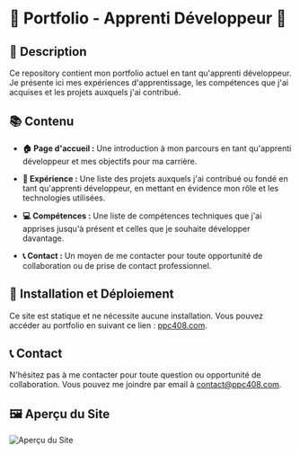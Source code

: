 # 🌟 Portfolio - Apprenti Développeur 🌟

## 📝 Description
Ce repository contient mon portfolio actuel en tant qu'apprenti développeur. Je présente ici mes expériences d'apprentissage, les compétences que j'ai acquises et les projets auxquels j'ai contribué.

## 📚 Contenu
- **🏠 Page d'accueil :** Une introduction à mon parcours en tant qu'apprenti développeur et mes objectifs pour ma carrière.

- **🚀 Expérience :** Une liste des projets auxquels j'ai contribué ou fondé en tant qu'apprenti développeur, en mettant en évidence mon rôle et les technologies utilisées.

- **💻 Compétences :** Une liste de compétences techniques que j'ai apprises jusqu'à présent et celles que je souhaite développer davantage.

- **📞 Contact :** Un moyen de me contacter pour toute opportunité de collaboration ou de prise de contact professionnel.

## 🚀 Installation et Déploiement
Ce site est statique et ne nécessite aucune installation. Vous pouvez accéder au portfolio en suivant ce lien : [ppc408.com](https://ppc408.com).

## 📞 Contact
N'hésitez pas à me contacter pour toute question ou opportunité de collaboration. Vous pouvez me joindre par email à [contact@ppc408.com](mailto:contact@ppc408.com).

## 🖼️ Aperçu du Site
![Aperçu du Site](https://ppc408.com/images/preview.png)
